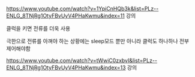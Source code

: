 https://www.youtube.com/watch?v=1YpiCnHQb3k&list=PLz--ENLG_8TNjRg1OtyFBvUyV4PHaKwmu&index=11 강의 

클럭을 키면 전류를 더욱 사용 

극한으로 전류를 아껴야 하는 상황에는 sleep모드 뿐만 아니라 클럭도 하나하나 전부 제어해야함

https://www.youtube.com/watch?v=tWwiC0zxbvI&list=PLz--ENLG_8TNjRg1OtyFBvUyV4PHaKwmu&index=13 강의





